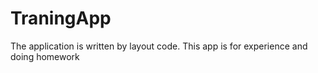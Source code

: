 # TraningApp
The application is written by layout code. This app is for experience and doing homework
